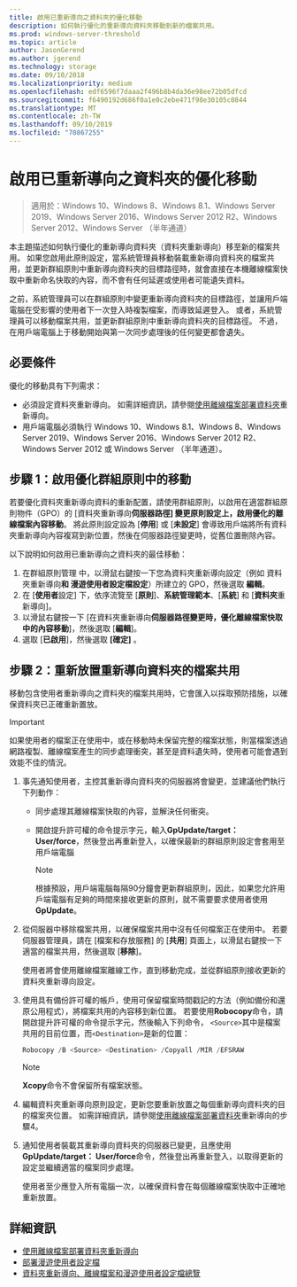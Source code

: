 ```yaml
---
title: 啟用已重新導向之資料夾的優化移動
description: 如何執行優化的重新導向資料夾移動到新的檔案共用。
ms.prod: windows-server-threshold
ms.topic: article
author: JasonGerend
ms.author: jgerend
ms.technology: storage
ms.date: 09/10/2018
ms.localizationpriority: medium
ms.openlocfilehash: edf6596f7daaa2f496b8b4da36e98ee72b05dfcd
ms.sourcegitcommit: f6490192d686f0a1e0c2ebe471f98e30105c0844
ms.translationtype: MT
ms.contentlocale: zh-TW
ms.lasthandoff: 09/10/2019
ms.locfileid: "70867255"
---
```

# <a name="enable-optimized-moves-of-redirected-folders"></a>啟用已重新導向之資料夾的優化移動

>適用於：Windows 10、Windows 8、Windows 8.1、Windows Server 2019、Windows Server 2016、Windows Server 2012 R2、Windows Server 2012、Windows Server （半年通道）

本主題描述如何執行優化的重新導向資料夾（資料夾重新導向）移至新的檔案共用。 如果您啟用此原則設定，當系統管理員移動裝載重新導向資料夾的檔案共用，並更新群組原則中重新導向資料夾的目標路徑時，就會直接在本機離線檔案快取中重新命名快取的內容，而不會有任何延遲或使用者可能遺失資料。

之前，系統管理員可以在群組原則中變更重新導向資料夾的目標路徑，並讓用戶端電腦在受影響的使用者下一次登入時複製檔案，而導致延遲登入。 或者，系統管理員可以移動檔案共用，並更新群組原則中重新導向資料夾的目標路徑。 不過，在用戶端電腦上于移動開始與第一次同步處理後的任何變更都會遺失。

## <a name="prerequisites"></a>必要條件

優化的移動具有下列需求：

- 必須設定資料夾重新導向。 如需詳細資訊，請參閱[使用離線檔案部署資料夾](deploy-folder-redirection.md)重新導向。
- 用戶端電腦必須執行 Windows 10、Windows 8.1、Windows 8、Windows Server 2019、Windows Server 2016、Windows Server 2012 R2、Windows Server 2012 或 Windows Server （半年通道）。

## <a name="step-1-enable-optimized-move-in-group-policy"></a>步驟 1：啟用優化群組原則中的移動

若要優化資料夾重新導向資料的重新配置，請使用群組原則，以啟用在適當群組原則物件（GPO）的 [資料夾重新導向**伺服器路徑] 變更原則設定上，啟用優化的離線檔案內容移動**。 將此原則設定設為 [**停用**] 或 [**未設定**] 會導致用戶端將所有資料夾重新導向內容複寫到新位置，然後在伺服器路徑變更時，從舊位置刪除內容。

以下說明如何啟用已重新導向之資料夾的最佳移動：

1. 在群組原則管理 中，以滑鼠右鍵按一下您為資料夾重新導向設定（例如 資料夾重新導向**和 漫遊使用者設定檔設定**）所建立的 GPO，然後選取 **編輯**。
2. 在 [**使用者**設定] 下，依序流覽至 [**原則**]、**系統管理範本**、[**系統**] 和 [**資料夾**重新導向]。
3. 以滑鼠右鍵按一下 [在資料夾重新導向**伺服器路徑變更時，優化離線檔案快取中的內容移動**]，然後選取 [**編輯**]。
4. 選取 [**已啟用**]，然後選取 **[確定]** 。

## <a name="step-2-relocate-the-file-share-for-redirected-folders"></a>步驟 2：重新放置重新導向資料夾的檔案共用

移動包含使用者重新導向之資料夾的檔案共用時，它會匯入以採取預防措施，以確保資料夾已正確重新置放。

>[!IMPORTANT]
>如果使用者的檔案正在使用中，或在移動時未保留完整的檔案狀態，則當檔案透過網路複製、離線檔案產生的同步處理衝突，甚至是資料遺失時，使用者可能會遇到效能不佳的情況。

1. 事先通知使用者，主控其重新導向資料夾的伺服器將會變更，並建議他們執行下列動作：

      - 同步處理其離線檔案快取的內容，並解決任何衝突。
      - 開啟提升許可權的命令提示字元，輸入**GpUpdate/target： User/force**，然後登出再重新登入，以確保最新的群組原則設定會套用至用戶端電腦

        >[!NOTE]
        >根據預設，用戶端電腦每隔90分鐘會更新群組原則，因此，如果您允許用戶端電腦有足夠的時間來接收更新的原則，就不需要要求使用者使用**GpUpdate**。
2. 從伺服器中移除檔案共用，以確保檔案共用中沒有任何檔案正在使用中。 若要伺服器管理員，請在 [檔案和存放服務] 的 [**共用**] 頁面上，以滑鼠右鍵按一下適當的檔案共用，然後選取 [**移除**]。

    使用者將會使用離線檔案離線工作，直到移動完成，並從群組原則接收更新的資料夾重新導向設定。

3. 使用具有備份許可權的帳戶，使用可保留檔案時間戳記的方法（例如備份和還原公用程式），將檔案共用的內容移到新位置。 若要使用**Robocopy**命令，請開啟提升許可權的命令提示字元，然後輸入下列命令， ```<Source>```其中是檔案共用的目前位置，而```<Destination>```是新的位置：

    ```PowerShell
    Robocopy /B <Source> <Destination> /Copyall /MIR /EFSRAW
    ```

    >[!NOTE]
    >**Xcopy**命令不會保留所有檔案狀態。
4. 編輯資料夾重新導向原則設定，更新您要重新放置之每個重新導向資料夾的目的檔案夾位置。 如需詳細資訊，請參閱[使用離線檔案部署資料夾](deploy-folder-redirection.md)重新導向的步驟4。
5. 通知使用者裝載其重新導向資料夾的伺服器已變更，且應使用**GpUpdate/target： User/force**命令，然後登出再重新登入，以取得更新的設定並繼續適當的檔案同步處理。

    使用者至少應登入所有電腦一次，以確保資料會在每個離線檔案快取中正確地重新放置。

## <a name="more-information"></a>詳細資訊

* [使用離線檔案部署資料夾重新導向](deploy-folder-redirection.md)
* [部署漫遊使用者設定檔](deploy-roaming-user-profiles.md)
* [資料夾重新導向、離線檔案和漫遊使用者設定檔總覽](folder-redirection-rup-overview.md)